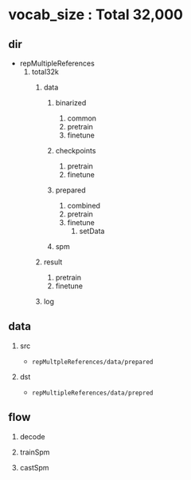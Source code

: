 
# vocab_size : Total 32,000

## dir

- repMultipleReferences
    1. total32k
        1. data
            1. binarized
                1. common
                1. pretrain
                1. finetune

            1. checkpoints
                1. pretrain
                1. finetune

            1. prepared
                1. combined
                1. pretrain
                1. finetune
                    1. setData

            1. spm

        1. result
            1. pretrain
            1. finetune

        1. log

## data

1. src

    - `repMultpleReferences/data/prepared`

1. dst

    - `repMultipleReferences/data/prepred`

## flow

1. decode

1. trainSpm

1. castSpm
